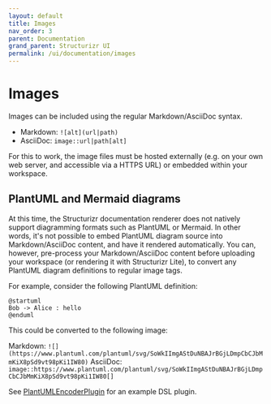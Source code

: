 ```yaml
---
layout: default
title: Images
nav_order: 3
parent: Documentation
grand_parent: Structurizr UI
permalink: /ui/documentation/images
---
```


# Images

Images can be included using the regular Markdown/AsciiDoc syntax.

- Markdown: `![alt](url|path)`
- AsciiDoc: `image::url|path[alt]`

For this to work, the image files must be hosted externally (e.g. on your own web server, and accessible via a HTTPS URL)
or embedded within your workspace.

## PlantUML and Mermaid diagrams

At this time, the Structurizr documentation renderer does not natively support diagramming formats such as PlantUML or Mermaid.
In other words, it's not possible to embed PlantUML diagram source into Markdown/AsciiDoc content,
and have it rendered automatically.
You can, however, pre-process your Markdown/AsciiDoc content before uploading your workspace (or rendering it with Structurizr Lite),
to convert any PlantUML diagram definitions to regular image tags.

For example, consider the following PlantUML definition:

```plantuml
@startuml
Bob -> Alice : hello
@enduml
```
This could be converted to the following image:

Markdown: `![](https://www.plantuml.com/plantuml/svg/SoWkIImgAStDuNBAJrBGjLDmpCbCJbMmKiX8pSd9vt98pKi1IW80)`
AsciiDoc: `image::https://www.plantuml.com/plantuml/svg/SoWkIImgAStDuNBAJrBGjLDmpCbCJbMmKiX8pSd9vt98pKi1IW80[]`

See [PlantUMLEncoderPlugin](https://github.com/structurizr/examples/tree/main/dsl/plantuml-and-mermaid/plugin/src/main/java/plantuml) for an example DSL plugin.